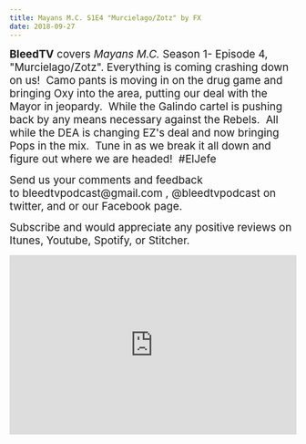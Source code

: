 ```yaml
---
title: Mayans M.C. S1E4 "Murcielago/Zotz" by FX
date: 2018-09-27
---
```


<p><span style="font-size:14pt;"><strong>BleedTV</strong> covers <em>Mayans M.C.</em> Season 1- Episode 4, "Murcielago/Zotz". Everything is coming crashing down on us!  Camo pants is moving in on the drug game and bringing Oxy into the area, putting our deal with the Mayor in jeopardy.  While the Galindo cartel is pushing back by any means necessary against the Rebels.  All while the DEA is changing EZ's deal and now bringing Pops in the mix.  Tune in as we break it all down and figure out where we are headed!  #ElJefe</span></p>
<p><span style="font-size:14pt;">Send us your comments and feedback to bleedtvpodcast@gmail.com , @bleedtvpodcast on twitter, and or our Facebook page. </span></p>
<p><span style="font-size:14pt;">Subscribe and would appreciate any positive reviews on Itunes, Youtube, Spotify, or Stitcher.</span></p>

<iframe src="https://www.podbean.com/media/player/hrygk-9ae6bb?from=site&vjs=1&skin=1&fonts=Helvetica&auto=0&download=1" height="315" width="100%" frameborder="0" scrolling="no" data-name="pb-iframe-player"></iframe>